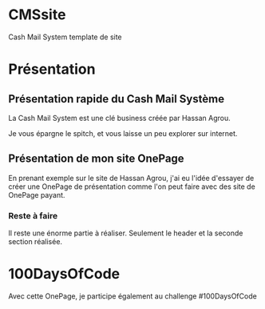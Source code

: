 # CMSsite
Cash Mail System template de site

# Présentation
## Présentation rapide du Cash Mail Système
La Cash Mail System est une clé business créée par Hassan Agrou.

Je vous épargne le spitch, et vous laisse un peu explorer sur internet. 

## Présentation de mon site OnePage
En prenant exemple sur le site de Hassan Agrou, j'ai eu l'idée d'essayer de créer une OnePage de présentation comme l'on peut faire avec des site de OnePage payant.

### Reste à faire
Il reste une énorme partie à réaliser. Seulement le header et la seconde section réalisée.

# 100DaysOfCode
Avec cette OnePage, je participe également au challenge #100DaysOfCode
